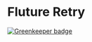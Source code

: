 # Fluture Retry

[![Greenkeeper badge](https://badges.greenkeeper.io/fluture-js/fluture-retry.svg)](https://greenkeeper.io/)

